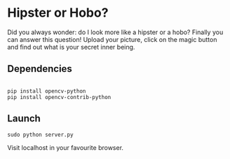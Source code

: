 # Hipster or Hobo?
Did you always wonder: do I look more like a hipster or a hobo? Finally you can answer this question! Upload your picture, click on the magic button and find out what is your secret inner being.

## Dependencies
```

pip install opencv-python 
pip install opencv-contrib-python 
```

## Launch
```
sudo python server.py
```

Visit localhost in your favourite browser.
